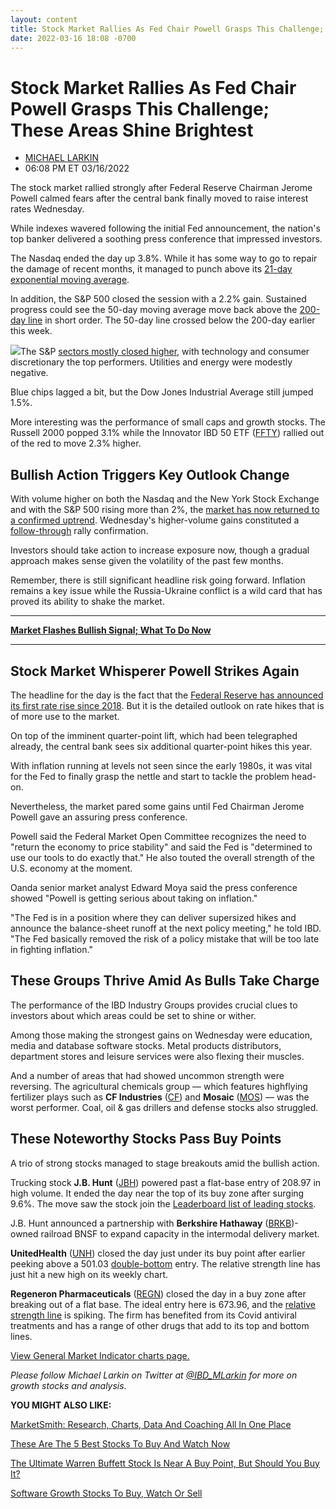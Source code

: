 ```yaml
---
layout: content
title: Stock Market Rallies As Fed Chair Powell Grasps This Challenge; These Areas Shine Brightest
date: 2022-03-16 18:08 -0700
---
```



Stock Market Rallies As Fed Chair Powell Grasps This Challenge; These Areas Shine Brightest
============================================================================================




* [MICHAEL LARKIN](https://www.investors.com/author/larkinm/ "Posts by MICHAEL LARKIN")
* 06:08 PM ET 03/16/2022




The stock market rallied strongly after Federal Reserve Chairman Jerome Powell calmed fears after the central bank finally moved to raise interest rates Wednesday.




While indexes wavered following the initial Fed announcement, the nation's top banker delivered a soothing press conference that impressed investors.


The Nasdaq ended the day up 3.8%. While it has some way to go to repair the damage of recent months, it managed to punch above its [21-day exponential moving average](https://www.investors.com/how-to-invest/investors-corner/what-is-the-21-day-exponential-moving-average/).


In addition, the S&P 500 closed the session with a 2.2% gain. Sustained progress could see the 50-day moving average move back above the [200-day line](https://www.investors.com/how-to-invest/investors-corner/when-to-sell-stocks-200-day-moving-average/) in short order. The 50-day line crossed below the 200-day earlier this week.


![](https://www.investors.com/wp-content/uploads/2022/03/MP031622-226x300.jpg)The S&P [sectors mostly closed higher,](https://www.investors.com/category/etfs-and-funds/sectors/) with technology and consumer discretionary the top performers. Utilities and energy were modestly negative.


Blue chips lagged a bit, but the Dow Jones Industrial Average still jumped 1.5%.


More interesting was the performance of small caps and growth stocks. The Russell 2000 popped 3.1% while the Innovator IBD 50 ETF ([FFTY](https://research.investors.com/quote.aspx?symbol=FFTY)) rallied out of the red to move 2.3% higher.


Bullish Action Triggers Key Outlook Change
------------------------------------------


With volume higher on both the Nasdaq and the New York Stock Exchange and with the S&P 500 rising more than 2%, the [market has now returned to a confirmed uptrend](https://www.investors.com/how-to-invest/investors-corner/ibds-market-outlook-a-guide-to-the-different-designations/). Wednesday's higher-volume gains constituted a [follow-through](https://www.investors.com/how-to-invest/investors-corner/follow-through-signals-market-uptrend/) rally confirmation.


Investors should take action to increase exposure now, though a gradual approach makes sense given the volatility of the past few months.


Remember, there is still significant headline risk going forward. Inflation remains a key issue while the Russia-Ukraine conflict is a wild card that has proved its ability to shake the market.




---


[**Market Flashes Bullish Signal; What To Do Now**](https://www.investors.com/market-trend/stock-market-today/dow-jones-futures-market-rally-flashes-bullish-signal-on-fed-china-russia-ukraine-news-what-to-do-now/)




---


Stock Market Whisperer Powell Strikes Again
-------------------------------------------


The headline for the day is the fact that the [Federal Reserve has announced its first rate rise since 2018](https://www.investors.com/news/economy/federal-reserve-meeting-one-rate-hike-down-six-to-go-dow-jones/). But it is the detailed outlook on rate hikes that is of more use to the market.


On top of the imminent quarter-point lift, which had been telegraphed already, the central bank sees six additional quarter-point hikes this year.


With inflation running at levels not seen since the early 1980s, it was vital for the Fed to finally grasp the nettle and start to tackle the problem head-on.


Nevertheless, the market pared some gains until Fed Chairman Jerome Powell gave an assuring press conference.


Powell said the Federal Market Open Committee recognizes the need to "return the economy to price stability" and said the Fed is "determined to use our tools to do exactly that." He also touted the overall strength of the U.S. economy at the moment.


Oanda senior market analyst Edward Moya said the press conference showed "Powell is getting serious about taking on inflation."


"The Fed is in a position where they can deliver supersized hikes and announce the balance-sheet runoff at the next policy meeting," he told IBD. "The Fed basically removed the risk of a policy mistake that will be too late in fighting inflation."


These Groups Thrive Amid As Bulls Take Charge
---------------------------------------------


The performance of the IBD Industry Groups provides crucial clues to investors about which areas could be set to shine or wither.


Among those making the strongest gains on Wednesday were education, media and database software stocks. Metal products distributors, department stores and leisure services were also flexing their muscles.


And a number of areas that had showed uncommon strength were reversing. The agricultural chemicals group — which features highflying fertilizer plays such as **CF Industries** ([CF](https://research.investors.com/quote.aspx?symbol=CF)) and **Mosaic** ([MOS](https://research.investors.com/quote.aspx?symbol=MOS)) — was the worst performer. Coal, oil & gas drillers and defense stocks also struggled.


These Noteworthy Stocks Pass Buy Points
---------------------------------------


A trio of strong stocks managed to stage breakouts amid the bullish action.


Trucking stock **J.B. Hunt** ([JBH](https://research.investors.com/quote.aspx?symbol=JBH)) powered past a flat-base entry of 208.97 in high volume. It ended the day near the top of its buy zone after surging 9.6%. The move saw the stock join the [Leaderboard list of leading stocks](https://leaderboard.investors.com/#/leaders/leadersnearabuypoint).



J.B. Hunt announced a partnership with **Berkshire Hathaway** ([BRKB](https://research.investors.com/quote.aspx?symbol=BRKB))-owned railroad BNSF to expand capacity in the intermodal delivery market.


**UnitedHealth** ([UNH](https://research.investors.com/quote.aspx?symbol=UNH)) closed the day just under its buy point after earlier peeking above a 501.03 [double-bottom](https://www.investors.com/how-to-invest/investors-corner/stock-charts-difference-between-double-bottom-flat-base/) entry. The relative strength line has just hit a new high on its weekly chart.


**Regeneron Pharmaceuticals** ([REGN](https://research.investors.com/quote.aspx?symbol=REGN)) closed the day in a buy zone after breaking out of a flat base. The ideal entry here is 673.96, and the [relative strength line](https://www.investors.com/how-to-invest/investors-corner/relative-strength-line-is-a-simple-yet-effective-stock-indicator/) is spiking. The firm has benefited from its Covid antiviral treatments and has a range of other drugs that add to its top and bottom lines.


[View General Market Indicator charts page.](https://www.investors.com/wp-content/uploads/2022/03/DailyGMI031622.pdf)


*Please follow Michael Larkin on Twitter at [@IBD\_MLarkin](https://twitter.com/IBD_MLarkin) for more on growth stocks and analysis.*


**YOU MIGHT ALSO LIKE:**


[MarketSmith: Research, Charts, Data And Coaching All In One Place](https://www.investors.com/product/marketsmith/)


[These Are The 5 Best Stocks To Buy And Watch Now](https://www.investors.com/research/best-stocks-to-buy-now/)


[The Ultimate Warren Buffett Stock Is Near A Buy Point, But Should You Buy It?](https://www.investors.com/research/berkshire-hathaway-stock-buy-now-warren-buffett-stock/)


[Software Growth Stocks To Buy, Watch Or Sell](https://www.investors.com/news/technology/saas-stocks-cloud-stocks/)




